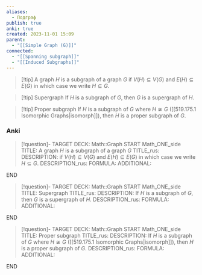 ```yaml
---
aliases:
  - Подграф
publish: true
anki: true
created: 2023-11-01 15:09
parent:
  - "[[Simple Graph (G)]]"
connected:
  - "[[Spanning subgraph]]"
  - "[[Induced Subgraphs]]"
---
```


> [!tip] A graph $H$ is a subgraph of a graph $G$
if $V(H)⊆V(G)$ and $E(H)⊆E(G)$
in which case we write $H ⊆ G$.

> [!tip] Supergraph
If $H$ is a subgraph of $G$, then $G$ is a supergraph of $H$.

> [!tip] Proper subgraph
If $H$ is a subgraph of $G$ where $H\not\cong G$ ([[519.175.1 Isomorphic Graphs|isomorph]]), then $H$ is a proper subgraph of $G$.

### Anki
> [!question]-
TARGET DECK: Math::Graph
START
Math_ONE_side
TITLE: A graph $H$ is a subgraph of a graph $G$
TITLE_rus: 
DESCRIPTION: if $V(H)⊆V(G)$ and $E(H)⊆E(G)$
in which case we write $H ⊆ G$.
DESCRIPTION_rus: 
FORMULA: 
ADDITIONAL:
<!--ID: 1699165738437-->
END

> [!question]-
TARGET DECK: Math::Graph
START
Math_ONE_side
TITLE: Supergraph
TITLE_rus: 
DESCRIPTION: If $H$ is a subgraph of $G$, then $G$ is a supergraph of $H$.
DESCRIPTION_rus: 
FORMULA: 
ADDITIONAL:
<!--ID: 1699165738456-->
END

> [!question]-
TARGET DECK: Math::Graph
START
Math_ONE_side
TITLE: Proper subgraph
TITLE_rus: 
DESCRIPTION: If $H$ is a subgraph of $G$ where $H\not\cong G$ ([[519.175.1 Isomorphic Graphs|isomorph]]), then $H$ is a proper subgraph of $G$.
DESCRIPTION_rus: 
FORMULA: 
ADDITIONAL:
<!--ID: 1699165738466-->
END






